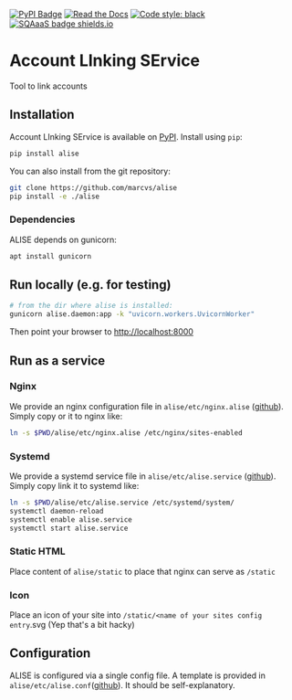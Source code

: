 [![PyPI Badge](https://img.shields.io/pypi/v/alise.svg)](https://pypi.python.org/pypi/alise)
[![Read the Docs](https://readthedocs.org/projects/alise/badge/?version=latest)](https://alise.readthedocs.io/en/latest/?version=latest)
[![Code style: black](https://img.shields.io/badge/code%20style-black-000000.svg)](https://github.com/psf/black)
[![SQAaaS badge shields.io](https://img.shields.io/badge/sqaaas%20software-bronze-e6ae77)](https://api.eu.badgr.io/public/assertions/udGVwFI8Qe6J_dEYVo34BA "SQAaaS bronze badge achieved")

# Account LInking SErvice

Tool to link accounts

## Installation

Account LInking SErvice is available on [PyPI](https://pypi.org/project/alise/). Install using `pip`:

```bash
pip install alise
```

You can also install from the git repository:

```bash
git clone https://github.com/marcvs/alise
pip install -e ./alise
```

### Dependencies

ALISE depends on gunicorn:

```bash
apt install gunicorn
```


## Run locally (e.g. for testing)

```bash
# from the dir where alise is installed:
gunicorn alise.daemon:app -k "uvicorn.workers.UvicornWorker"
```

Then point your browser to <http://localhost:8000>

## Run as a service

### Nginx

We provide an nginx configuration file in `alise/etc/nginx.alise`
([github](https://github.com/m-team-kit/alise/tree/master/alise/etc)). Simply
copy or it to nginx like:

```bash
ln -s $PWD/alise/etc/nginx.alise /etc/nginx/sites-enabled
```

### Systemd

We provide a systemd service file in `alise/etc/alise.service`
([github](https://github.com/m-team-kit/alise/tree/master/alise/etc)). Simply
copy link it to systemd like:

```bash
ln -s $PWD/alise/etc/alise.service /etc/systemd/system/
systemctl daemon-reload
systemctl enable alise.service
systemctl start alise.service
```

### Static HTML

Place content of `alise/static` to place that nginx can serve as `/static`

### Icon

Place an icon of your site into `/static/<name of your sites config entry`.svg
(Yep that's a bit hacky)


## Configuration

ALISE is configured via a single config file. A template is provided in
`alise/etc/alise.conf`([github](https://github.com/m-team-kit/alise/tree/master/alise/etc)). It should be self-explanatory.

